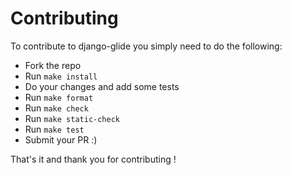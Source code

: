 # Contributing

To contribute to django-glide you simply need to do the following:

 * Fork the repo
 * Run `make install`
 * Do your changes and add some tests
 * Run `make format`
 * Run `make check`
 * Run `make static-check`
 * Run `make test`
 * Submit your PR :)

That's it and thank you for contributing !
